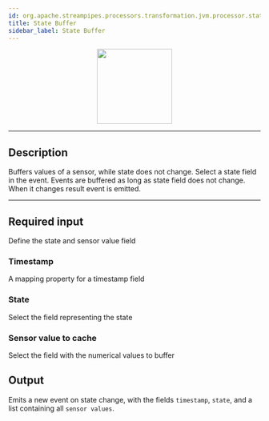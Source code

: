 ```yaml
---
id: org.apache.streampipes.processors.transformation.jvm.processor.state.buffer
title: State Buffer
sidebar_label: State Buffer
---
```


<!--
  ~ Licensed to the Apache Software Foundation (ASF) under one or more
  ~ contributor license agreements.  See the NOTICE file distributed with
  ~ this work for additional information regarding copyright ownership.
  ~ The ASF licenses this file to You under the Apache License, Version 2.0
  ~ (the "License"); you may not use this file except in compliance with
  ~ the License.  You may obtain a copy of the License at
  ~
  ~    http://www.apache.org/licenses/LICENSE-2.0
  ~
  ~ Unless required by applicable law or agreed to in writing, software
  ~ distributed under the License is distributed on an "AS IS" BASIS,
  ~ WITHOUT WARRANTIES OR CONDITIONS OF ANY KIND, either express or implied.
  ~ See the License for the specific language governing permissions and
  ~ limitations under the License.
  ~
  -->



<p align="center"> 
    <img src="/docs/img/pipeline-elements/org.apache.streampipes.processors.transformation.jvm.processor.state.buffer/icon.png" width="150px;" class="pe-image-documentation"/>
</p>

***

## Description

Buffers values of a sensor, while state does not change.
Select a state field in the event. Events are buffered as long as state field does not change. When it changes result event is emitted.

***

## Required input

Define the state and sensor value field

### Timestamp
A mapping  property for a timestamp field

### State
Select the field representing the state 

### Sensor value to cache
Select the field with the numerical values to buffer

## Output
Emits a new event on state change, with the fields `timestamp`, `state`, and a list containing all `sensor values`.
